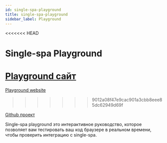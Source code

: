 ```yaml
---
id: single-spa-playground
title: single-spa-playground
sidebar_label: Playground
---
```


<<<<<<< HEAD
# Single-spa Playground

[Playground сайт](http://single-spa-playground.org)
=======
[Playground website](http://single-spa-playground.org)
>>>>>>> 9012a08f47e9cac901a3cbb8eee85dc62949d69f

[Github проект](https://github.com/single-spa/single-spa-playground)

Single-spa playground это интерактивное руководство, которое позволяет вам тестировать ваш код браузере в реальном времени, чтобы проверить интеграцию с single-spa.
